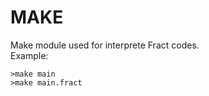 # MAKE

Make module used for interprete Fract codes.
<br>
Example:
```
>make main
>make main.fract
```
